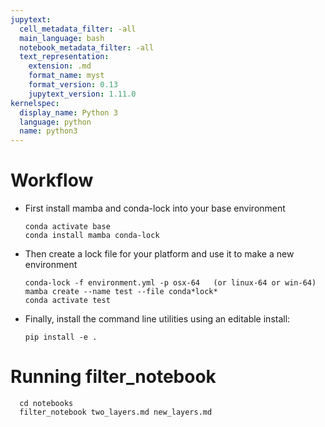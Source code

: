 ```yaml
---
jupytext:
  cell_metadata_filter: -all
  main_language: bash
  notebook_metadata_filter: -all
  text_representation:
    extension: .md
    format_name: myst
    format_version: 0.13
    jupytext_version: 1.11.0
kernelspec:
  display_name: Python 3
  language: python
  name: python3
---
```


# Workflow

* First install mamba and conda-lock into your base environment

      conda activate base
      conda install mamba conda-lock
   
* Then create a lock file for your platform and use it to make
  a new environment

      conda-lock -f environment.yml -p osx-64   (or linux-64 or win-64)
      mamba create --name test --file conda*lock*
      conda activate test

* Finally, install the command line utilities using an editable install:

      pip install -e .
      
 # Running filter_notebook
 
      cd notebooks
      filter_notebook two_layers.md new_layers.md


  
